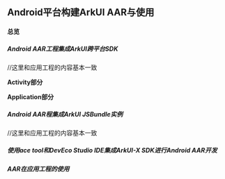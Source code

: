 ## Android平台构建ArkUI AAR与使用

#### 总览

##### Android AAR工程集成ArkUI跨平台SDK
//这里和应用工程的内容基本一致

**Activity部分**

**Application部分**

##### Android AAR程集成ArkUI JSBundle实例
//这里和应用工程的内容基本一致

##### 使用ace tool和DevEco Studio IDE集成ArkUI-X SDK进行Android AAR开发

##### AAR在应用工程的使用